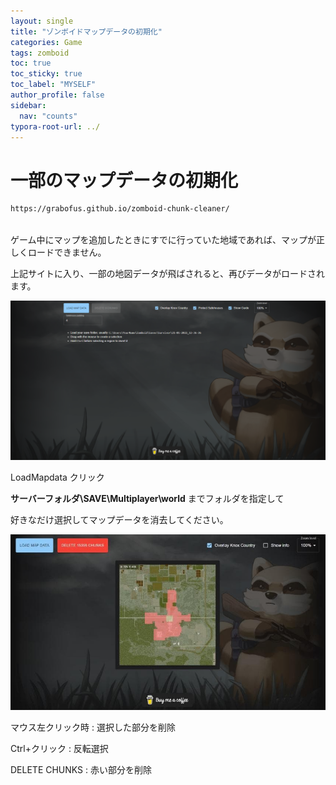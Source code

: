 ```yaml
---
layout: single
title: "ゾンボイドマップデータの初期化"
categories: Game
tags: zomboid
toc: true
toc_sticky: true
toc_label: "MYSELF"
author_profile: false
sidebar:
  nav: "counts"
typora-root-url: ../
---
```


# 一部のマップデータの初期化

```html
https://grabofus.github.io/zomboid-chunk-cleaner/
    
```

ゲーム中にマップを追加したときにすでに行っていた地域であれば、マップが正しくロードできません。

上記サイトに入り、一部の地図データが飛ばされると、再びデータがロードされます。

![zomboid](/images/2023-06-16-first/zomboid-1686862701881-3.PNG)

LoadMapdata クリック



**サーバーフォルダ\SAVE\Multiplayer\world** までフォルダを指定して

好きなだけ選択してマップデータを消去してください。

![1686861709](/images/2023-06-16-first/1686861709-1686862711980-5.jpg)



マウス左クリック時 : 選択した部分を削除

Ctrl+クリック : 反転選択

DELETE CHUNKS : 赤い部分を削除
